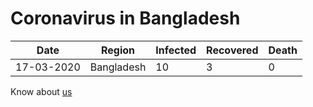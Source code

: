 # Coronavirus in Bangladesh

| Date|Region|Infected|Recovered|Death
|---|---|---|---|---|
|17-03-2020|Bangladesh|10|3|0|

Know about [us](https://iit-nstu.github.io/corona-virus-bd/contact-us.html)
<div id="text"></div>
<script>
document.getElementById("text").innerHTML = "Text added by JavaScript code";
</script>
